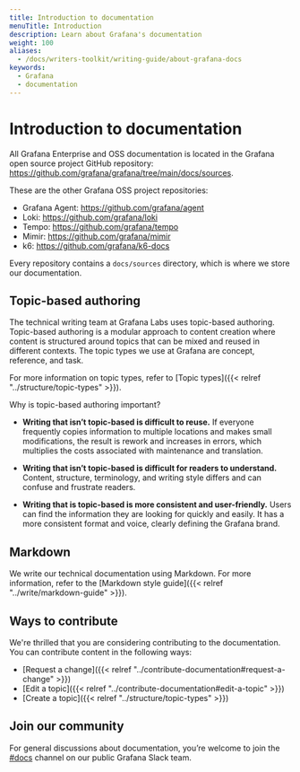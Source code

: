 ```yaml
---
title: Introduction to documentation
menuTitle: Introduction
description: Learn about Grafana's documentation
weight: 100
aliases:
  - /docs/writers-toolkit/writing-guide/about-grafana-docs
keywords:
  - Grafana
  - documentation
---
```


# Introduction to documentation

All Grafana Enterprise and OSS documentation is located in the Grafana open source project GitHub repository: https://github.com/grafana/grafana/tree/main/docs/sources.

These are the other Grafana OSS project repositories:

- Grafana Agent: https://github.com/grafana/agent
- Loki: https://github.com/grafana/loki
- Tempo: https://github.com/grafana/tempo
- Mimir: https://github.com/grafana/mimir
- k6: https://github.com/grafana/k6-docs

Every repository contains a `docs/sources` directory, which is where we store our documentation.

## Topic-based authoring

The technical writing team at Grafana Labs uses topic-based authoring.
Topic-based authoring is a modular approach to content creation where content is structured around topics that can be mixed and reused in different contexts.
The topic types we use at Grafana are concept, reference, and task.

For more information on topic types, refer to [Topic types]({{< relref "../structure/topic-types" >}}).

Why is topic-based authoring important?

- **Writing that isn’t topic-based is difficult to reuse.** If everyone frequently copies information to multiple locations and makes small modifications, the result is rework and increases in errors, which multiplies the costs associated with maintenance and translation.

- **Writing that isn’t topic-based is difficult for readers to understand.** Content, structure, terminology, and writing style differs and can confuse and frustrate readers.

- **Writing that is topic-based is more consistent and user-friendly.**
  Users can find the information they are looking for quickly and easily.
  It has a more consistent format and voice, clearly defining the Grafana brand.

## Markdown

We write our technical documentation using Markdown.
For more information, refer to the [Markdown style guide]({{< relref "../write/markdown-guide" >}}).

## Ways to contribute

We're thrilled that you are considering contributing to the documentation.
You can contribute content in the following ways:

- [Request a change]({{< relref "../contribute-documentation#request-a-change" >}})
- [Edit a topic]({{< relref "../contribute-documentation#edit-a-topic" >}})
- [Create a topic]({{< relref "../structure/topic-types" >}})

## Join our community

For general discussions about documentation, you’re welcome to join the [#docs](https://raintank-corp.slack.com/archives/C5PG2JK8W) channel on our public Grafana Slack team.
